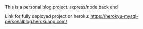 This is a personal blog project.
express/node back end

Link for fully deployed project on heroku: https://herokyu-mysql-personalblog.herokuapp.com/
